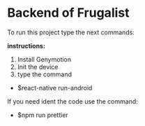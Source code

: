 # Backend of Frugalist 
To run this project type the next commands:

**instructions:**
1. Install Genymotion
2. Init the device
3. type the command
* $react-native run-android

If you need ident the code use the command:
* $npm run prettier


